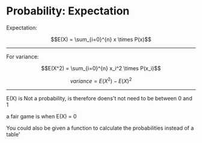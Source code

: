 <script type="text/javascript" async
  src="https://cdnjs.cloudflare.com/ajax/libs/mathjax/2.7.5/MathJax.js?config=TeX-MML-AM_CHTML">
</script>

# Probability: Expectation

Expectation: 

$$E(X) = \sum_{i=0}^{n} x \times P(x)$$

----


For variance: 

$$E(X^2) = \sum_{i=0}^{n} x_i^2 \times P(x_i)$$




$$variance = E(X^2) - E(X)^2$$

----



E(X) is Not a  probability, is therefore doens't not need to be between 0 and 1

a fair game is when E(X) = 0

You could also be given a function to calculate the probabilities instead of a table'


